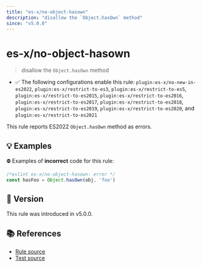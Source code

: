 ```yaml
---
title: "es-x/no-object-hasown"
description: "disallow the `Object.hasOwn` method"
since: "v5.0.0"
---
```


# es-x/no-object-hasown
> disallow the `Object.hasOwn` method

- ✅ The following configurations enable this rule: `plugin:es-x/no-new-in-es2022`, `plugin:es-x/restrict-to-es3`, `plugin:es-x/restrict-to-es5`, `plugin:es-x/restrict-to-es2015`, `plugin:es-x/restrict-to-es2016`, `plugin:es-x/restrict-to-es2017`, `plugin:es-x/restrict-to-es2018`, `plugin:es-x/restrict-to-es2019`, `plugin:es-x/restrict-to-es2020`, and `plugin:es-x/restrict-to-es2021`

This rule reports ES2022 `Object.hasOwn` method as errors.

## 💡 Examples

⛔ Examples of **incorrect** code for this rule:

<eslint-playground type="bad">

```js
/*eslint es-x/no-object-hasown: error */
const hasFoo = Object.hasOwn(obj, 'foo')
```

</eslint-playground>

## 🚀 Version

This rule was introduced in v5.0.0.

## 📚 References

- [Rule source](https://github.com/ota-meshi/eslint-plugin-es-x/blob/master/lib/rules/no-object-hasown.js)
- [Test source](https://github.com/ota-meshi/eslint-plugin-es-x/blob/master/tests/lib/rules/no-object-hasown.js)
